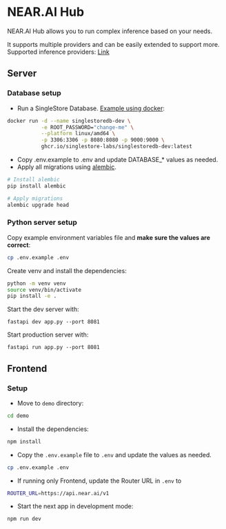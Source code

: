 # NEAR.AI Hub

NEAR.AI Hub allows you to run complex inference based on your needs.

It supports multiple providers and can be easily extended to support more. Supported inference providers: [Link](./api/v1/completions.py#L12)

## Server

### Database setup

-   Run a SingleStore Database. [Example using docker](https://github.com/singlestore-labs/singlestoredb-dev-image):

```bash
docker run -d --name singlestoredb-dev \
           -e ROOT_PASSWORD="change-me" \
           --platform linux/amd64 \
           -p 3306:3306 -p 8080:8080 -p 9000:9000 \
           ghcr.io/singlestore-labs/singlestoredb-dev:latest
```

-   Copy .env.example to .env and update DATABASE\_\* values as needed.
-   Apply all migrations using [alembic](https://alembic.sqlalchemy.org/en/latest/).

```bash
# Install alembic
pip install alembic

# Apply migrations
alembic upgrade head
```

### Python server setup

Copy example environment variables file and **make sure the values are correct**:

```bash
cp .env.example .env
```

Create venv and install the dependencies:

```bash
python -m venv venv
source venv/bin/activate
pip install -e .
```

Start the dev server with:

```
fastapi dev app.py --port 8081
```

Start production server with:

```
fastapi run app.py --port 8081
```

## Frontend

### Setup

-   Move to `demo` directory:

```bash
cd demo
```

-   Install the dependencies:

```bash
npm install
```

-   Copy the `.env.example` file to `.env` and update the values as needed.

```bash
cp .env.example .env
```

-   If running only Frontend, update the Router URL in `.env` to
```bash
ROUTER_URL=https://api.near.ai/v1
```

-   Start the next app in development mode:

```bash
npm run dev
```
